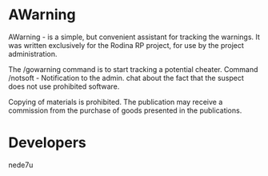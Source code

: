 # AWarning

AWarning - is a simple, but convenient assistant for tracking the warnings.
It was written exclusively for the Rodina RP project, for use by the project administration.

The /gowarning command is to start tracking a potential cheater.
Command /notsoft - Notification to the admin. chat about the fact that the suspect does not use prohibited software.

Copying of materials is prohibited. The publication may receive a commission from the purchase of goods presented in the publications.

# Developers
nede7u
